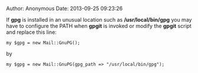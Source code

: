 Author: Anonymous
Date: 2013-09-25 09:23:26

If __gpg__ is installed in an unusual location such as __/usr/local/bin/gpg__ you may have to configure the PATH when __gpgit__ is invoked or modify the __gpgit__ script and replace this line:


    my $gpg = new Mail::GnuPG();

by

    my $gpg = new Mail::GnuPG(gpg_path => "/usr/local/bin/gpg");
